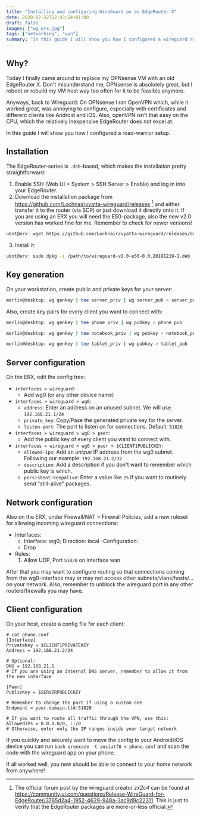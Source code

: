 ```yaml
---
title: "Installing and configuring WireGuard on an EdgeRouter X"
date: 2020-02-22T22:43:54+01:00
draft: false
images: ["wg_erx.jpg"]
tags: ["networking", "vpn"]
summary: "In this guide I will show you how I configured a wireguard road-warrior setup on an EdgeRouter X."
---
```


## Why?

Today I finally came around to replace my OPNsense VM with an old EdgeRouter X. Don't misunderstand me, OPNsense is absolutely great, but I reboot or rebuild my VM host way too often for it to be feasible anymore.

Anyways, back to Wireguard: On OPNsense I ran OpenVPN which, while it worked great, was annoying to configure, especially with certificates and different clients like Android and iOS. Also, openVPN isn't that easy on the CPU, which the relatively inexpensive EdgeRouter does not excel at.

In this guide I will show you how I configured a road-warrior setup.

## Installation

The EdgeRouter-series is `.deb`-based, which makes the installation pretty straightforward:

1. Enable SSH (Web UI > System > SSH Server > Enable) and log in into your EdgeRouter.
2. Download the installation package from https://github.com/Lochnair/vyatta-wireguard/releases [^1] and either transfer it to the router (via SCP) or just download it directly onto it. If you are using an ERX you will need the E50-package, also the new v2.0 version has worked fine for me. Remember to check for newer versions!

```bash
ubnt@erx: wget https://github.com/Lochnair/vyatta-wireguard/releases/download/0.0.20191219-2/wireguard-v2.0-e50-0.0.20191219-2.deb
```

3. Install it:
```bash
ubnt@erx: sudo dpkg -i /path/to/wireguard-v2.0-e50-0.0.20191219-2.deb
```

## Key generation

On your workstation, create public and private keys for your server:

```bash
merlin@desktop: wg genkey | tee server_priv | wg server_pub > server_pub
```

Also, create key pairs for every client you want to connect with:
```bash
merlin@desktop: wg genkey | tee phone_priv | wg pubkey > phone_pub

merlin@desktop: wg genkey | tee notebook_priv | wg pubkey > notebook_pub

merlin@desktop: wg genkey | tee tablet_priv | wg pubkey > tablet_pub
```

## Server configuration

On the ERX, edit the config tree:
- `interfaces > wireguard`:
    - Add wg0 (or any other device name)
- `interfaces > wireguard > wg0`:
    - `address`: Enter an address on an unused subnet. We will use `192.168.21.1/24`
    - `private_key`: Copy/Pase the generated private key for the server.
    - `listen-port`: The port to listen on for connections. Default: `51820`
- `interfaces > wireguard > wg0 > peer`:
    - Add the public key of every client you want to connect with.
- `interfaces > wireguard > wg0 > peer > $CLIENT1PUBLICKEY`:
    - `allowed-ips`: Add an _unique_ IP address from the wg0 subnet. Following our example: `192.168.21.2/32`
    - `description`: Add a description if you don't want to remember which public key is which.
    - `persistent-keepalive`: Enter a value like `25` if you want to routinely send "still-alive" packages.

## Network configuration

Also on the ERX, under Firewall/NAT > Firewall Policies, add a new ruleset for allowing incoming wireguard connections:

- Interfaces:
    - Interface: wg0; Direction: local
-Configuration:
    - Drop
- Rules:
    1. Allow UDP, Port `51820` on interface wan

After that you may want to configure routing so that connections coming from the wg0-interface may or may not access other subnets/vlans/hosts/... on your network. Also, remember to unblock the wireguard port in any other routers/firewalls you may have.

## Client configuration

On your host, create a config file for each client:

```apacheconf
# cat phone.conf
[Interface]
PrivateKey = $CLIENT1PRIVATEKEY
Address = 192.168.21.2/24

# Optional:
DNS = 192.168.21.1
# If you are using an internal DNS server, remember to allow it from the new interface

[Peer]
PublicKey = $SERVERPUBLICKEY

# Remember to change the port if using a custom one
Endpoint = your.domain.tld:51820

# If you want to route all traffic through the VPN, use this:
AllowedIPs = 0.0.0.0/0, ::/0
# Otherwise, enter only the IP ranges inside your target network
```

If you quickly and securely want to move the config to your Android/iOS device you can run ```bash qrencode -t ansiutf8 < phone.conf``` and scan the code with the wireguard app on your phone.

If all worked well, you now should be able to connect to your home network from anywhere!

[^1]: The official forum post by the wireguard creator _zx2c4_ can be found at https://community.ui.com/questions/Release-WireGuard-for-EdgeRouter/3765d2a4-1952-4629-948a-3ac9d9c22311. This is just to verify that the EdgeRouter packages are more-or-less official.
